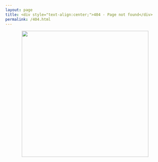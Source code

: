 ```yaml
---
layout: page
title: <div style="text-align:center;">404 - Page not found</div>
permalink: /404.html
---
```


<div style="text-align:center;"><img src="https://github.com/hytvszz/hytvszz.github.io/raw/master/images/404.jpg" width="400" height="400"> </div>
